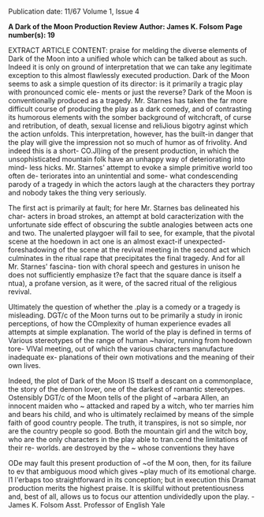 Publication date: 11/67
Volume 1, Issue 4

**A Dark of the Moon Production Review**
**Author: James K. Folsom**
**Page number(s): 19**

EXTRACT ARTICLE CONTENT:
praise for melding the diverse elements of 
Dark of the Moon into a unified whole 
which can be talked about as such. Indeed 
it is only on ground of interpretation that 
we can take any legitimate exception to 
this almost flawlessly executed production. 
Dark of the Moon seems to ask a simple 
question of its director: is it primarily a 
tragic play with pronounced comic ele-
ments or just the reverse? Dark of the 
Moon is conventionally produced as a 
tragedy. Mr. Starnes has taken the far 
more difficult course of producing the 
play as a dark comedy, and of contrasting 
its humorous elements with the somber 
background of witchcraft, of curse and 
retribution, of death, sexual license and 
reliJious bigotry aginst which the action 
unfolds. This interpretation, however, has 
the built-in danger that the play will give 
the impression not so much of humor as 
of frivolity. And indeed this is a short-
CO.Jl)ing of the present production, in which 
the unsophisticated mountain folk have an 
unhappy way of deteriorating into mind-
less hicks. Mr. Starnes' attempt to evoke a 
simple primitive world too often de-
teriorates into an unintential and some-
what condescending parody of a tragedy 
in which the actors laugh at the characters 
they portray and nobody takes the thing 
very seriously. 


The first act is primarily at fault; for 
here Mr. Starnes bas delineated his char-
acters in broad strokes, an attempt at bold 
caracterization with the unfortunate side 
effect of obscuring the subtle analogies 
between acts one and two. The unalerted 
playgoer will fail to see, for example, that 
the pivotal scene at the hoedown in act 
one is an almost exact-if unexpected-
foreshadowing of the scene at the revival 
meeting in the second act which culminates 
in the ritual rape that precipitates the final 
tragedy. And for all Mr. Starnes' fascina-
tion with choral speech and gestures in 
unison he does not sufficiently emphasize 
t?e fact that the square dance is itself a 
ntua), a profane version, as it were, of the 
sacred ritual of the religious revival. 


Ultimately the question of whether the 
.play is a comedy or a tragedy is misleading. 
DGT/c of the Moon turns out to be primarily 
a study in ironic perceptions, of how the 
COmplexity of human experience evades 
all attempts at simple explanation. The 
world of the play is defined in terms of 
Various stereotypes of the range of human 
~havior, running from hoedown tore-
VIVal meeting, out of which the various 
characters manufacture inadequate ex-
planations of their own motivations and 
the meaning of their own lives. 


Indeed, the plot of Dark of the Moon 
IS ttself a descant on a commonplace, the 
story of the demon lover, one of the 
darkest of romantic stereotypes. Ostensibly 
DGT/c of the Moon tells of the plight of 
~arbara Allen, an innocent maiden who 
~ attacked and raped by a witch, who 
ter marries him and bears his child, 
and who is ultimately reclaimed by means 
of the simple faith of good country people. 
The truth, it transpires, is not so simple, 
nor are the country people so good. Both 
the mountain girl and the witch boy, who 
are the only characters in the play able 
to tran.cend the limitations of their re-
worlds. are destroyed by the 
~ 
whose conventions they have 


ODe may fault this present production of 
~of 
the M oon, then, for its failure to 
ev 
that ambiguous mood which gives 
~play much of its emotional charge. 
l1 l'erbaps too straightforward in its 
conception; but in execution this Dramat 
production merits the highest praise. It is 
skillful without pretentiousness and, best 
of all, allows us to focus our attention 
undividedly upon the play. 
-James K. Folsom 
Asst. Professor of English 
Yale
